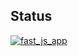 ## Status

[![fast_js_app](https://catalog.flipperzero.one/application/fast_js_app/widget)](https://catalog.flipperzero.one/application/fast_js_app/page)